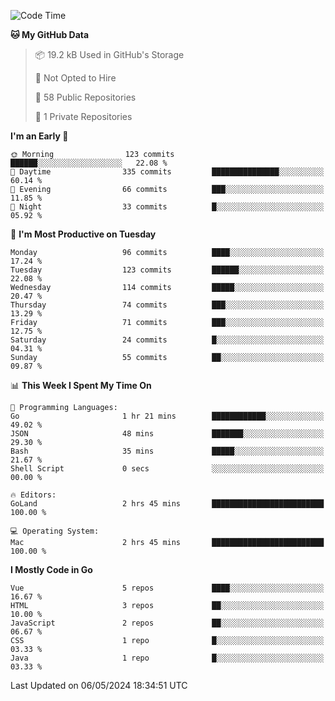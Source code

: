<!--START_SECTION:waka-->
![Code Time](http://img.shields.io/badge/Code%20Time-1%2C087%20hrs%2050%20mins-blue)

**🐱 My GitHub Data** 

> 📦 19.2 kB Used in GitHub's Storage 
 > 
> 🚫 Not Opted to Hire
 > 
> 📜 58 Public Repositories 
 > 
> 🔑 1 Private Repositories 
 > 
**I'm an Early 🐤** 

```text
🌞 Morning                123 commits         ██████░░░░░░░░░░░░░░░░░░░   22.08 % 
🌆 Daytime                335 commits         ███████████████░░░░░░░░░░   60.14 % 
🌃 Evening                66 commits          ███░░░░░░░░░░░░░░░░░░░░░░   11.85 % 
🌙 Night                  33 commits          █░░░░░░░░░░░░░░░░░░░░░░░░   05.92 % 
```
📅 **I'm Most Productive on Tuesday** 

```text
Monday                   96 commits          ████░░░░░░░░░░░░░░░░░░░░░   17.24 % 
Tuesday                  123 commits         ██████░░░░░░░░░░░░░░░░░░░   22.08 % 
Wednesday                114 commits         █████░░░░░░░░░░░░░░░░░░░░   20.47 % 
Thursday                 74 commits          ███░░░░░░░░░░░░░░░░░░░░░░   13.29 % 
Friday                   71 commits          ███░░░░░░░░░░░░░░░░░░░░░░   12.75 % 
Saturday                 24 commits          █░░░░░░░░░░░░░░░░░░░░░░░░   04.31 % 
Sunday                   55 commits          ██░░░░░░░░░░░░░░░░░░░░░░░   09.87 % 
```


📊 **This Week I Spent My Time On** 

```text
💬 Programming Languages: 
Go                       1 hr 21 mins        ████████████░░░░░░░░░░░░░   49.02 % 
JSON                     48 mins             ███████░░░░░░░░░░░░░░░░░░   29.30 % 
Bash                     35 mins             █████░░░░░░░░░░░░░░░░░░░░   21.67 % 
Shell Script             0 secs              ░░░░░░░░░░░░░░░░░░░░░░░░░   00.00 % 

🔥 Editors: 
GoLand                   2 hrs 45 mins       █████████████████████████   100.00 % 

💻 Operating System: 
Mac                      2 hrs 45 mins       █████████████████████████   100.00 % 
```

**I Mostly Code in Go** 

```text
Vue                      5 repos             ████░░░░░░░░░░░░░░░░░░░░░   16.67 % 
HTML                     3 repos             ██░░░░░░░░░░░░░░░░░░░░░░░   10.00 % 
JavaScript               2 repos             ██░░░░░░░░░░░░░░░░░░░░░░░   06.67 % 
CSS                      1 repo              █░░░░░░░░░░░░░░░░░░░░░░░░   03.33 % 
Java                     1 repo              █░░░░░░░░░░░░░░░░░░░░░░░░   03.33 % 
```




 Last Updated on 06/05/2024 18:34:51 UTC
<!--END_SECTION:waka-->
